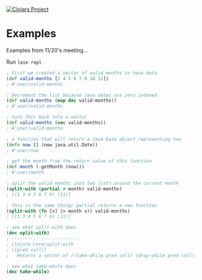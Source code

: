 [![Clojars Project](http://clojars.org/mcribadamus/latest-version.svg)](http://clojars.org/mcribadamus)


# Examples
Examples from 11/20's meeting...

Run ```lein repl```

```clojure
; First we created a vector of valid months to have data
(def valid-months [2 4 5 6 7 8 10 12])
; #'user/valid-months

; Decrement the list because Java dates are zero indexed
(def valid-months (map dec valid-months))
; #'user/valid-months

; turn this back into a vector
(def valid-months (vec valid-months))
; #'user/valid-months

; a function that will return a Java Date object representing now
(defn now [] (new java.util.Date))
; #'user/now

; get the month from the return value of this function
(def month (.getMonth (now)))
; #'user/month

; split the valid months into two lists around the current month
(split-with (partial > month) valid-months)
; [(1 3 4 5 6 7 9) (11)]

; this is the same thing; partial returns a new function
(split-with (fn [x] (> month x)) valid-months)
; [(1 3 4 5 6 7 9) (11)]

; see what split-with does
(doc split-with)
; -------------------------
; clojure.core/split-with
; ([pred coll])
;   Returns a vector of [(take-while pred coll) (drop-while pred coll)]

; see what take-while does
(doc take-while)
```
